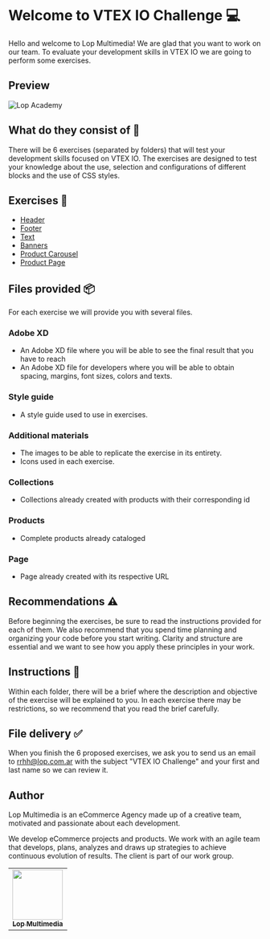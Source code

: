 # Welcome to VTEX IO Challenge 💻

Hello and welcome to Lop Multimedia! We are glad that you want to work on our team. To evaluate your development skills in VTEX IO we are going to perform some exercises.

## Preview
![Lop Academy](https://vtex.com/wp-content/uploads/2022/03/io-01.png)

## What do they consist of 📖
There will be 6 exercises (separated by folders) that will test your development skills focused on VTEX IO. The exercises are designed to test your knowledge about the use, selection and configurations of different blocks and the use of CSS styles.

## Exercises 📢

- [Header](/01-header/header.md)
- [Footer](/02-footer/footer.md)
- [Text](/03/text/text.md)
- [Banners](/04-banners/banners.md)
- [Product Carousel](/05-product-slider/products-slider.md)
- [Product Page](/06-product-page/product-page.md)


## Files provided 📦
For each exercise we will provide you with several files.

### Adobe XD
- An Adobe XD file where you will be able to see the final result that you have to reach
- An Adobe XD file for developers where you will be able to obtain spacing, margins, font sizes, colors and texts.

### Style guide
- A style guide used to use in exercises.

### Additional materials
- The images to be able to replicate the exercise in its entirety.
- Icons used in each exercise.

### Collections
- Collections already created with products with their corresponding id
  
### Products
- Complete products already cataloged

### Page
- Page already created with its respective URL

## Recommendations ⚠️
Before beginning the exercises, be sure to read the instructions provided for each of them. We also recommend that you spend time planning and organizing your code before you start writing. Clarity and structure are essential and we want to see how you apply these principles in your work.

## Instructions 👀
Within each folder, there will be a brief where the description and objective of the exercise will be explained to you. In each exercise there may be restrictions, so we recommend that you read the brief carefully.

## File delivery ✅
When you finish the 6 proposed exercises, we ask you to send us an email to rrhh@lop.com.ar with the subject "VTEX IO Challenge" and your first and last name so we can review it.


## Author

Lop Multimedia is an eCommerce Agency made up of a creative team, motivated and passionate about each development.

We develop eCommerce projects and products. We work with an agile team that develops, plans, analyzes and draws up strategies to achieve continuous evolution of results. The client is part of our work group.

<table>
   <tr>
     <td align="center"><a href="http://www.lop.global"><img src="https://avatars.githubusercontent.com/u/4690559?v=4" width=" 100px;" alt=""/><br /><sub><b>Lop Multimedia</b></sub></a></td>
   </tr>
</table>